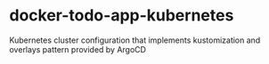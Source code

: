 # docker-todo-app-kubernetes
Kubernetes cluster configuration that implements kustomization and overlays pattern provided by ArgoCD 
